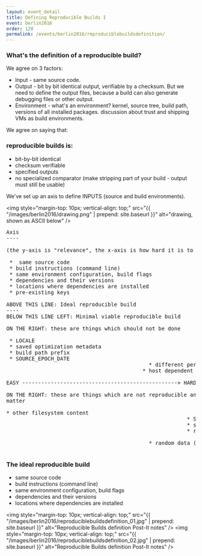 ```yaml
---
layout: event_detail
title: Defining Reproducible Builds I
event: berlin2016
order: 120
permalink: /events/berlin2016/reproduciblebuildsdefinition/
---
```


### What's the definition of a reproducible build?

We agree on 3 factors:

 * Input - same source code.
 * Output - bit by bit identical output, verifiable by a checksum. But we
   need to define the output files, because a build can also generate
   debugging files or other output.
 * Environment - what's an environment? kernel, source tree, build path,
   versions of all installed packages. discussion about trust and shipping
   VMs as build environments.


We agree on saying that:

### reproducible builds is:
 * bit-by-bit identical
 * checksum verifiable
 * specified outputs
 * no specialized comparator (make stripping part of your build - output
must still be usable)

We've set up an axis to define INPUTS (source and build environments).

<img style="margin-top: 10px; vertical-align: top;" src="{{ "/images/berlin2016/drawing.png" | prepend: site.baseurl }}" alt="drawing, shown as ASCII below" />


<pre>
Axis
----

(the y-axis is "relevance", the x-axis is how hard it is to fix)

 *  same source code
 * build instructions (command line)
 * same environment configuration, build flags
 * dependencies and their versions
 * locations where dependencies are installed
 * pre-existing keys

ABOVE THIS LINE: Ideal reproducible build
----
BELOW THIS LINE LEFT: Minimal viable reproducible build

ON THE RIGHT: these are things which should not be done

 * LOCALE
 * saved optimization metadata
 * build path prefix
 * SOURCE_EPOCH_DATE
                                             * different person building
                                           * host dependent optimization

EASY -------------------------------------------------> HARD TO PIN/FIX

ON THE RIGHT: these are things which are not reproducible and should not
matter

* other filesystem content
                                                         * Signing keys
                                                         * system time
                                                         * readdir order
                                                                                        
                                             * random data (/dev/random)

</pre>

### The ideal reproducible build
 
 * same source code
 * build instructions (command line)
 * same environment configuration, build flags
 * dependencies and their versions
 * locations where dependencies are installed

<img style="margin-top: 10px; vertical-align: top;" src="{{ "/images/berlin2016/reproduciblebuildsdefinition_01.jpg" | prepend: site.baseurl }}" alt="Reproducible Builds definition Post-It notes" />
<img style="margin-top: 10px; vertical-align: top;" src="{{ "/images/berlin2016/reproduciblebuildsdefinition_02.jpg" | prepend: site.baseurl }}" alt="Reproducible Builds definition Post-It notes" />

